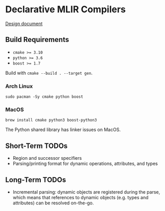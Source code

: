 # Declarative MLIR Compilers

[Design document](https://docs.google.com/document/d/1eAgIQZZ2dItJFSrCxemt7fwH0CD4w6_ueLKVl6UL-NU/edit?usp=sharing)

## Build Requirements

- `cmake >= 3.10`
- `python >= 3.6`
- `boost >= 1.7`

Build with `cmake --build . --target gen`.

### Arch Linux

```
sudo pacman -Sy cmake python boost
```

### MacOS

```
brew install cmake python3 boost-python3
```

The Python shared library has linker issues on MacOS.

## Short-Term TODOs

- Region and successor specifiers
- Parsing/printing format for dynamic operations, attributes, and types

## Long-Term TODOs

- Incremental parsing: dynamic objects are registered during the parse, which
  means that references to dynamic objects (e.g. types and attributes) can be
  resolved on-the-go.
